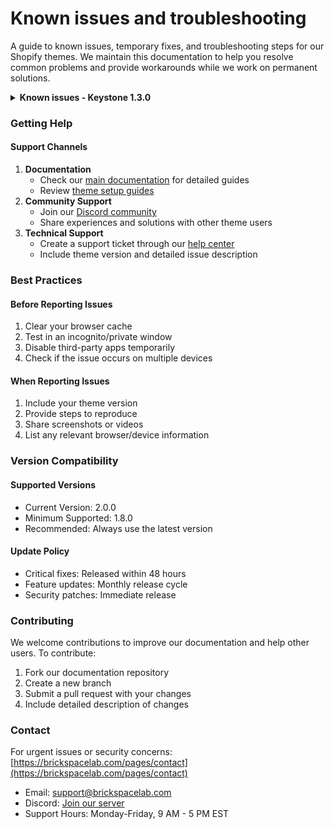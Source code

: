 # Known issues and troubleshooting

A guide to known issues, temporary fixes, and troubleshooting steps for our Shopify themes. We maintain this documentation to help you resolve common problems and provide workarounds while we work on permanent solutions.

<details>

<summary><strong>Known issues - Keystone 1.3.0</strong></summary>

#### Prices Displaying Incorrectly <a href="#h_9b9f33b7e3" id="h_9b9f33b7e3"></a>

***

* Issue: If shipping settings aren’t configured for a given region, products may not display prices and variants correctly.
  * Solution: Navigate to your Market tab within your Shopify admin settings and ensure shipping settings are configured.
* Issue: Prices display incorrectly when “Show trailing zeros” is unchecked.
  * Solution: This setting is not supported in all currencies. Keep it checked to avoid issues.

***

#### Compare-at Price Displaying Incorrectly <a href="#h_ebaf37ad3c" id="h_ebaf37ad3c"></a>

* Issue: The percentage discount badge and strikeout price disappear when switching from the store’s default currency (e.g., GBP) to another currency.
  * Solution: Navigate to your Shopify admin > Settings > Markets > Preferences. Toggle off “Compare-at price hiding”.

***

#### Products Won’t Add to Cart <a href="#h_8b938dd482" id="h_8b938dd482"></a>

* Issue: Products may not add to the cart due to inventory or template settings.
  * Solutions:
    1. Check your inventory and stock settings. Enable “Continue selling when sold out” to allow items to be added.
    2. Ensure the “Options” block is included on your product template, even if your product has only one variant.
    3. Try enabling “Enable default variant”.

***

#### Broken Blog Grid <a href="#h_9f82677923" id="h_9f82677923"></a>

* Issue: The blog grid may break if “Enable summary” is turned on and the blog article contains extra or malformed HTML.
  * Solutions:
    1. Open the Theme Editor by clicking Customize next to the relevant theme.
    2. Go to Theme Settings > Blog Cards.
    3. Uncheck “Enable summary” and click Save.
    4. OR:
       1. Copy the entire contents of your blog article.
       2. Paste it into a Markdown text editor (e.g., Notion).
       3. Copy the content from the Markdown editor and paste it back into your blog article.

***

#### Empty Buttons <a href="#h_93c573a029" id="h_93c573a029"></a>

* Issue: Buttons with placeholder content may remain visible when they should be hidden.
  * Solutions:
    1. Open the Theme Editor by clicking Customize next to the relevant theme.
    2. Select the section you want to edit.
    3. Scroll down to the Button and Button URL settings.
    4. Delete both values so the fields are empty.
    5. Click Save.
    6. If the issue persists:
       1. Add any link to the Button URL setting.
       2. Click Save.
       3. Delete both values again and click Save.

***

#### Missing Login Buttons <a href="#h_5e00a2db9f" id="h_5e00a2db9f"></a>

* Issue: Login and account buttons may not be visible when setting up your Shopify account.
  * Solution:
    1. Navigate to Shopify Settings > Customer Accounts.
    2. Ensure customer accounts are enabled.
    3. Display login and account buttons in the following sections:
       * Announcement
       * Header
       * Mobile Menu
       * Footer

</details>

### Getting Help

#### Support Channels

1. **Documentation**
   * Check our [main documentation](https://help.brickspacelab.com) for detailed guides
   * Review [theme setup guides](https://help.brickspacelab.com/setup)
2. **Community Support**
   * Join our [Discord community](https://discord.gg/brickspacelab)
   * Share experiences and solutions with other theme users
3. **Technical Support**
   * Create a support ticket through our [help center](https://help.brickspacelab.com/support)
   * Include theme version and detailed issue description

### Best Practices

#### Before Reporting Issues

1. Clear your browser cache
2. Test in an incognito/private window
3. Disable third-party apps temporarily
4. Check if the issue occurs on multiple devices

#### When Reporting Issues

1. Include your theme version
2. Provide steps to reproduce
3. Share screenshots or videos
4. List any relevant browser/device information



### Version Compatibility

#### Supported Versions

* Current Version: 2.0.0
* Minimum Supported: 1.8.0
* Recommended: Always use the latest version

#### Update Policy

* Critical fixes: Released within 48 hours
* Feature updates: Monthly release cycle
* Security patches: Immediate release

### Contributing

We welcome contributions to improve our documentation and help other users. To contribute:

1. Fork our documentation repository
2. Create a new branch
3. Submit a pull request with your changes
4. Include detailed description of changes

### Contact

For urgent issues or security concerns: [https://brickspacelab.com/pages/contact](https://brickspacelab.com/pages/contact)

* Email: support@brickspacelab.com
* Discord: [Join our server](https://discord.gg/brickspacelab)
* Support Hours: Monday-Friday, 9 AM - 5 PM EST
